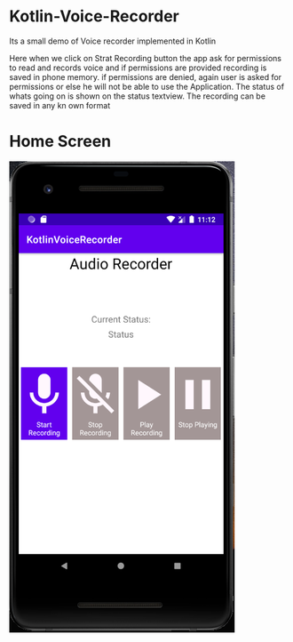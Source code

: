 # Kotlin-Voice-Recorder
Its a small demo of Voice recorder implemented in Kotlin

Here when we click on Strat Recording button the app ask for permissions to read and records voice and if permissions are provided recording is saved in phone memory. if permissions are denied, again user is asked for permissions or else he will not be able to use the Application. The status of whats going on is shown on the status textview. The recording can be saved in any kn own format


# Home Screen 
![alt text](/screenshots/home.PNG)




